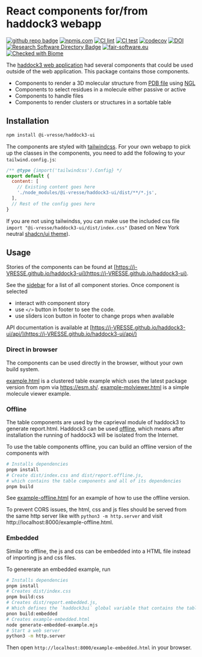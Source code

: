 # React components for/from haddock3 webapp

[![github repo badge](https://img.shields.io/badge/github-repo-000.svg?logo=github&labelColor=gray&color=blue)](https://github.com/i-VRESSE/haddock3-ui)
[![npmjs.com](https://img.shields.io/npm/v/@i-vresse/haddock3-ui.svg?style=flat)](https://www.npmjs.com/package/@i-vresse/haddock3-ui)
[![CI lint](https://github.com/i-VRESSE/haddock3-ui/actions/workflows/lint.yml/badge.svg)](https://github.com/i-VRESSE/haddock3-ui/actions/workflows/lint.yml)
[![CI test](https://github.com/i-VRESSE/haddock3-ui/actions/workflows/test.yml/badge.svg)](https://github.com/i-VRESSE/haddock3-ui/actions/workflows/test.yml)
[![codecov](https://codecov.io/gh/i-VRESSE/haddock3-ui/branch/main/graph/badge.svg?token=ZT000QUOUW)](https://codecov.io/gh/i-VRESSE/haddock3-ui)
[![DOI](https://zenodo.org/badge/DOI/10.5281/zenodo.12820670.svg)](https://doi.org/10.5281/zenodo.12820670)
[![Research Software Directory Badge](https://img.shields.io/badge/rsd-00a3e3.svg)](https://research-software-directory.org/software/haddock3-ui)
[![fair-software.eu](https://img.shields.io/badge/fair--software.eu-%E2%97%8F%20%20%E2%97%8F%20%20%E2%97%8F%20%20%E2%97%8F%20%20%E2%97%8B-yellow)](https://fair-software.eu)
[![Checked with Biome](https://img.shields.io/badge/Checked_with-Biome-60a5fa?style=flat&logo=biome)](https://biomejs.dev)

The [haddock3 web application](https://github.com/i-VRESSE/haddock3-webapp) had several components that could be used outside of the web application. This package contains those components.

- Components to render a 3D molecular structure from [PDB file](https://www.wwpdb.org/) using [NGL](https://nglviewer.org/)
- Components to select residues in a molecule either passive or active
- Components to handle files
- Components to render clusters or structures in a sortable table

## Installation

```bash
npm install @i-vresse/haddock3-ui
```

The components are styled with [tailwindcss](https://tailwindcss.com/).
For your own webapp to pick up the classes in the components, you need to add the following to your `tailwind.config.js`:

```js
/** @type {import('tailwindcss').Config} */
export default {
  content: [
    // Existing content goes here
    './node_modules/@i-vresse/haddock3-ui/dist/**/*.js',
  ],
  // Rest of the config goes here
}
```

If you are not using tailwindss, 
you can make use the included css file `import "@i-vresse/haddock3-ui/dist/index.css"` 
(based on New York neutral [shadcn/ui theme](https://ui.shadcn.com/themeshttps://ui.shadcn.com/themes)).

## Usage

Stories of the components can be found at [https://i-VRESSE.github.io/haddock3-ui](https://i-VRESSE.github.io/haddock3-ui).

See the [sidebar](https://i-VRESSE.github.io/haddock3-ui) for a list of all component stories.
Once component is selected
- interact with component story
- use `</>` button in footer to see the code.
- use sliders icon button in footer to change props when available

API documentation is available at [https://i-VRESSE.github.io/haddock3-ui/api/](https://i-VRESSE.github.io/haddock3-ui/api/)

### Direct in browser

The components can be used directly in the browser, without your own build system.

[example.html](example.html) is a clustered table example which uses the latest package version from npm via https://esm.sh/.
[example-molviewer.html](example-molviewer.html) is a simple molecule viewer example.

### Offline

The table components are used by the caprieval module of haddock3 to generate report.html. 
Haddock3 can be used [offline](https://www.bonvinlab.org/haddock3/modules/general_module_params.html#offline), 
which means after installation the running of haddock3 will be isolated from the Internet.

To use the table components offline, you can build an offline version of the components with

```bash
# Installs dependencies
pnpm install
# Create dist/index.css and dist/report.offline.js,
# which contains the table components and all of its dependencies
pnpm build
```

See [example-offline.html](example-offline.html) for an example of how to use the offline version.

To prevent CORS issues, the html, css and js files should be served from the same http server like with `python3 -m http.server` and visit http://localhost:8000/example-offline.html.

### Embedded

Similar to offline, the js and css can be embedded into a HTML file instead of importing js and css files.

To genererate an embedded example, run

```bash
# Installs dependencies
pnpm install
# Creates dist/index.css
pnpm build:css
# Creates dist/report.embedded.js,
# Which defines the `haddock3ui` global variable that contains the table components
pnon build:embedded
# Creates example-embedded.html
node generate-embedded-example.mjs
# Start a web server
python3 -m http.server
```

Then open `http://localhost:8000/example-embedded.html` in your browser.
